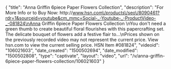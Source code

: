 {
    "title": "Anna Griffin 6piece Paper Flowers Collection",
    "description": "For More Info or to Buy Now: http:\/\/www.hsn.com\/products\/seo\/8090461?rdr=1&sourceid=youtube&cm_mmc=Social-_-Youtube-_-ProductVideo-_-081824\nAnna Griffin 6piece Paper Flowers Collection \nYou don't need a green thumb to create beautiful floral flourishes with this papercrafting set. The delicate bouquet of flowers add a festive flair to...\nPrices shown on the previously recorded video may not represent the current price.  View hsn.com to view the current selling price. HSN Item #081824",
    "videoid": "106021603",
    "date_created": "1500502694",
    "date_modified": "1500502808",
    "type": "captivate",
    "layout": "video",
    "url": "\/v\/anna-griffin-6piece-paper-flowers-collection\/106021603"
}